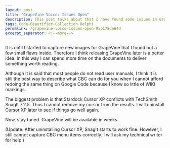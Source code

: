 ```yaml
---
layout: post
title: "GrapeVine Voice: Issues Open"
description: This post talks about that I have found some issues in GrapeVine.
tags: Code-Beautifier-Collection Delphi
permalink: /grapevine-voice-issues-open-95b178de64d
excerpt_separator: <!--more-->
---
```

It is until I started to capture new images for GrapeVine that I found out a few small flaws inside. Therefore I think releasing GrapeVine later is a better idea. In this way I can spend more time on the documents to deliver something worth reading.
<!--more-->

Although it is said that most people do not read user manuals, I think it is still the best way to describe what CBC can do for you when I cannot afford redoing the same thing on Google Code because I know so little of WIKI markings.

The biggest problem is that Stardock Cursor XP conflicts with TechSmith SnagIt 7.2.5. Thus I cannot remove my cursor from the results. I will uninstall Cursor XP later to see if things go well again.

Now, stay tuned. GrapeVine will be available in weeks.

(Update: After uninstalling Cursor XP, SnagIt starts to work fine. However, I still cannot capture CBC menu items correctly. I will ask my technical writer for help.)
